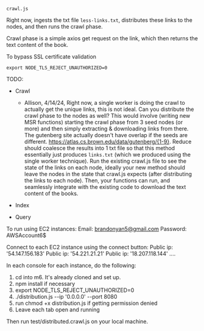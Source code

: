 

`crawl.js`

Right now, ingests the txt file `less-links.txt`, distributes these links to the nodes, and then runs the crawl phase. 

Crawl phase is a simple axios get request on the link, which then returns the text content of the book.

To bypass SSL certificate validation
```
export NODE_TLS_REJECT_UNAUTHORIZED=0
```

TODO: 

- Crawl
    - Allison, 4/14/24, Right now, a single worker is doing the crawl to actually get the unique links, this is not ideal. Can you distribute the crawl phase to the nodes as well? This would involve (writing new MSR functions) starting the crawl phase from 3 seed nodes (or more) and then simply extracting & downloading links from there. The gutenberg site actually doesn't have overlap if the seeds are different. https://atlas.cs.brown.edu/data/gutenberg/{1-9}. Reduce should coalesce the results into 1 txt file so that this method essentially just produces `links.txt` (which we produced using the single worker technique). Run the existing crawl.js file to see the state of the links on each node, ideally your new method should leave the nodes in the state that crawl.js expects (after distributing the links to each node). Then, your functions can run, and seamlessly integrate with the existing code to download the text content of the books.

- Index
- Query


To run using EC2 instances:
Email: brandonyan5@gmail.com
Password: AWSAccount6$

Connect to each EC2 instance using the connect button:
Public ip: '54.147.156.183'
Public ip: '54.221.21.21'
Public ip: '18.207.118.144' 
....

In each console for each instance, do the following:
1. cd into m6. It's already cloned and set up.
2. npm install if necessary
3. export NODE_TLS_REJECT_UNAUTHORIZED=0
4. ./distribution.js --ip '0.0.0.0' --port 8080
4. run chmod +x distribution.js if getting permission denied
5. Leave each tab open and running

Then run test/distributed.crawl.js on your local machine.
